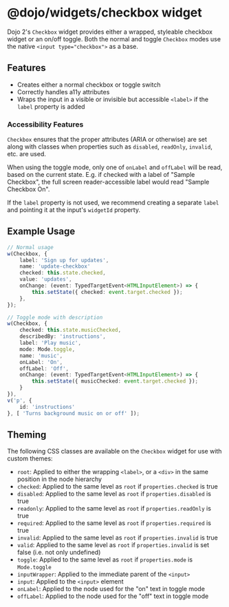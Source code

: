 # @dojo/widgets/checkbox widget

Dojo 2's `Checkbox` widget provides either a wrapped, styleable checkbox widget or an on/off toggle. Both the normal and toggle `Checkbox` modes use the native `<input type="checkbox">` as a base.


## Features

- Creates either a normal checkbox or toggle switch
- Correctly handles a11y attributes
- Wraps the input in a visible or invisible but accessible `<label>` if the `label` property is added

### Accessibility Features

`Checkbox` ensures that the proper attributes (ARIA or otherwise) are set along with classes when properties such as `disabled`, `readOnly`, `invalid`, etc. are used.

When using the toggle mode, only one of `onLabel` and `offLabel` will be read, based on the current state. E.g. if checked with a label of "Sample Checkbox", the full screen reader-accessible label would read "Sample Checkbox On".

If the `label` property is not used, we recommend creating a separate `label` and pointing it at the input's `widgetId` property.

## Example Usage

```typescript
// Normal usage
w(Checkbox, {
	label: 'Sign up for updates',
	name: 'update-checkbox'
	checked: this.state.checked,
	value: 'updates',
	onChange: (event: TypedTargetEvent<HTMLInputElement>) => {
		this.setState({ checked: event.target.checked });
	},
});

// Toggle mode with description
w(Checkbox, {
	checked: this.state.musicChecked,
	describedBy: 'instructions',
	label: 'Play music',
	mode: Mode.toggle,
	name: 'music',
	onLabel: 'On',
	offLabel: 'Off',
	onChange: (event: TypedTargetEvent<HTMLInputElement>) => {
		this.setState({ musicChecked: event.target.checked });
	}
}),
v('p', {
	id: 'instructions'
}, [ 'Turns background music on or off' ]);
```

## Theming

The following CSS classes are available on the `Checkbox` widget for use with custom themes:

- `root`: Applied to either the wrapping `<label>`, or a `<div>` in the same position in the node hierarchy
- `checked`: Applied to the same level as `root` if `properties.checked` is true
- `disabled`: Applied to the same level as `root` if `properties.disabled` is true
- `readonly`: Applied to the same level as `root` if `properties.readOnly` is true
- `required`: Applied to the same level as `root` if `properties.required` is true
- `invalid`: Applied to the same level as `root` if `properties.invalid` is true
- `valid`: Applied to the same level as `root` if `properties.invalid` is set false (i.e. not only undefined)
- `toggle`: Applied to the same level as `root` if `properties.mode` is `Mode.toggle`
- `inputWrapper`: Applied to the immediate parent of the `<input>`
- `input`: Applied to the `<input>` element
- `onLabel`: Applied to the node used for the "on" text in toggle mode
- `offLabel`: Applied to the node used for the "off" text in toggle mode
